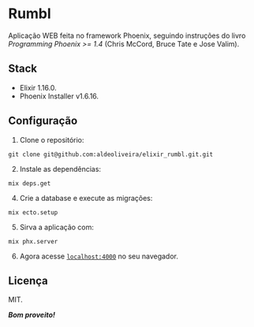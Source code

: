 # Rumbl

Aplicação WEB feita no framework Phoenix, seguindo instruções do livro _Programming Phoenix >= 1.4_ (Chris McCord, Bruce Tate e Jose Valim).

## Stack

 * Elixir 1.16.0.
 * Phoenix Installer v1.6.16.

## Configuração

1. Clone o repositório:

```git clone git@github.com:aldeoliveira/elixir_rumbl.git.git```

2. Instale as dependências:

```mix deps.get```

4. Crie a database e execute as migrações:

```mix ecto.setup```

5. Sirva a aplicação com:

```mix phx.server```

6. Agora acesse [`localhost:4000`](http://localhost:4000) no seu navegador.

## Licença

MIT.

**_Bom proveito!_**
